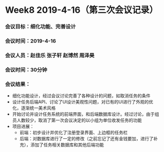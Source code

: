 # Week8 2019-4-16（第三次会议记录）

### 会议目标：细化功能、完善设计

### 会议时间：2019-4-16

### 会议人员：赵佳乐 张子轩 赵博然 周泽昊

### 会议时间：30分钟

### 会议结果：

- 细化功能设计，经过会议讨论完善了各种设计的问题，如取消任务的条件
- 设计任务后端API、讨论了UI设计美观性问题，对已有的UI进行了外观的优化，逐渐统一美术风格
- 开始讨论并设计任务系统的前端界面，和后端数据库设计。经过讨论，由于组员人数较少，取消了第一次会议决定的以小组为单位收发任务的功能
- 项目进展：
  * 前端：初步设计并优化了注册登录界面、上边框的任务栏
  * 后端：对数据库进行了一定的修改（之前忘记了还有金钱要加，进行了补充），添加了任务相关数据库和其他后端功能

